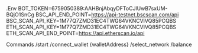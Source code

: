 .Env
BOT_TOKEN=6759050389:AAHBnjAbqyDFToCJlUwB7sxUM-BQjO1SnCg
BSC_API_END_POINT=https://api-testnet.bscscan.com/api
BSC_SCAN_API_KEY=1M77Q7ZMD31EC4TWG64VKNCVIVQ85PCQBS
ETH_SCAN_API_KEY=1M77Q7ZMD31EC4TWG64VKNCVIVQ85PCQBS
ETH_SCAN_API_END_POINT=https://api.etherscan.io/api

Commands
/start
/connect_wallet {walletAddress}
/select_network
/balance
